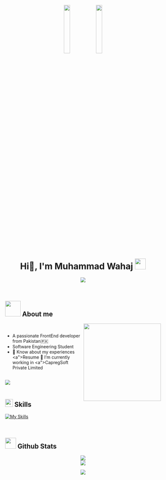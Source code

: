 <p align="center"> <img src="https://github.com/ESE-Wahaj/ESE-Wahaj/raw/main/assets/github_2.gif" height="20%" width="20%"> <img src="https://github.com/ESE-Wahaj/ESE-Wahaj/raw/main/assets/github_3.gif" height="20%" width="20%"> </p>


<h1 align="center"><b>Hi👋, I'm Muhammad Wahaj </b><img src="https://media.giphy.com/media/hvRJCLFzcasrR4ia7z/giphy.gif" width="35"></h1>

<p align="center">
  <a href="https://github.com/DenverCoder1/readme-typing-svg"><img src="https://readme-typing-svg.herokuapp.com?font=Time+New+Roman&color=cyan&size=25&center=true&vCenter=true&width=600&height=100&lines=Assalamu+O+Alaikum+Warahmatullah..&hearts;++;Backend+Developer,;Software+Engineering+Student,;Active+Learner/Researcher,;Love+to+learn+new+stuffs..&hearts;"></a>
</p>


<br>


	
## <picture><img src="https://github.com/ESE-Wahaj/ESE-Wahaj/raw/main/assets/about_me.gif" width = 50px></picture> **About me**

<picture> <img align="right" src="https://github.com/ESE-Wahaj/ESE-Wahaj/raw/main/assets/developer.gif" width = 250px></picture>

<br>

- A passionate FrontEnd developer from Pakistan🇵🇰
-  Software Engineering Student
- 📄 Know about my experiences <a">Resume</a>
   🔭 I’m currently working in <a">CapregSoft Private Limited</a>
<br><br>

<img src="https://user-images.githubusercontent.com/73097560/115834477-dbab4500-a447-11eb-908a-139a6edaec5c.gif"><br><br>

## <img src="https://media2.giphy.com/media/QssGEmpkyEOhBCb7e1/giphy.gif?cid=ecf05e47a0n3gi1bfqntqmob8g9aid1oyj2wr3ds3mg700bl&rid=giphy.gif" width ="25"><b> Skills</b>
[![My Skills](https://skillicons.dev/icons?i=go,nodejs,express,react,c,cpp,graphql,docker,git,github,html,css,mysql,postgres,mongodb,vscode,postman,rabbitmq,kafka&perline=6)](https://skillicons.dev)

<br>


## <img src="https://media.giphy.com/media/iY8CRBdQXODJSCERIr/giphy.gif" width="35"><b> Github Stats </b>
<be>
<div align="center">
  <img src="https://github-readme-streak-stats.herokuapp.com?user=ESE-Wahaj&theme=algolia&background=0d1117&hide_border=true" />

<div align="center">
	
<img src="https://profile-counter.glitch.me/ESE-Wahaj/count.svg"/>
</div>

<img src="https://user-images.githubusercontent.com/73097560/115834477-dbab4500-a447-11eb-908a-139a6edaec5c.gif"><br><br>
